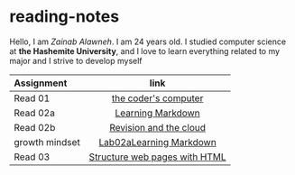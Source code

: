 # reading-notes


Hello, I am *Zainab Alawneh*. I am 24 years old. I studied computer science at **the Hashemite University**, and I love to learn everything related to my major and I strive to develop myself





| Assignment    |              link                         | 
| :---          |             :----:                        |
| Read 01       |[the coder's computer](read01.md)          | 
| Read 02a      |[Learning Markdown](read02a.md)            | 
| Read 02b      |[Revision and the cloud ](read02b.md)      | 
|growth mindset |[Lab02aLearning Markdown](growthMindset.md)| 
| Read 03       |[Structure web pages with HTML](read03.md) | 